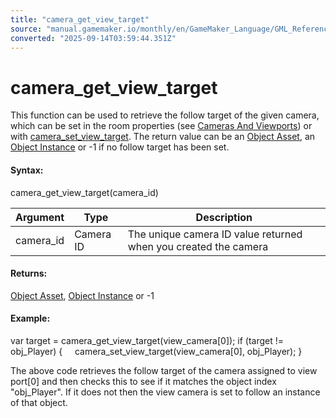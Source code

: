 ```yaml
---
title: "camera_get_view_target"
source: "manual.gamemaker.io/monthly/en/GameMaker_Language/GML_Reference/Cameras_And_Display/Cameras_And_Viewports/camera_get_view_target.htm"
converted: "2025-09-14T03:59:44.351Z"
---
```


# camera\_get\_view\_target

This function can be used to retrieve the follow target of the given camera, which can be set in the room properties (see [Cameras And Viewports](../../../../The_Asset_Editors/Room_Properties/Room_Properties.htm#h)) or with [camera\_set\_view\_target](camera_set_view_target.md). The return value can be an [Object Asset](../../../../The_Asset_Editors/Objects.md), an [Object Instance](../../Asset_Management/Instances/Instance_Variables/id.md) or -1 if no follow target has been set.

#### Syntax:

camera\_get\_view\_target(camera\_id)

| Argument | Type | Description |
| --- | --- | --- |
| camera_id | Camera ID | The unique camera ID value returned when you created the camera |

#### Returns:

[Object Asset](../../../../The_Asset_Editors/Objects.md), [Object Instance](../../Asset_Management/Instances/Instance_Variables/id.md) or -1

#### Example:

var target = camera\_get\_view\_target(view\_camera\[0\]);
if (target != obj\_Player)
{
    camera\_set\_view\_target(view\_camera\[0\], obj\_Player);
}

The above code retrieves the follow target of the camera assigned to view port\[0\] and then checks this to see if it matches the object index "obj\_Player". If it does not then the view camera is set to follow an instance of that object.